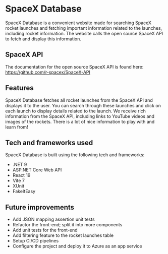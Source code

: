 # SpaceX Database
SpaceX Database is a convenient website made for searching SpaceX rocket launches and fetching important information related to the launches, including rocket information. The website calls the open source SpaceX API to fetch and display this information.

## SpaceX API
The documentation for the open source SpaceX API is found here:
https://github.com/r-spacex/SpaceX-API

## Features
SpaceX Database fetches all rocket launches from the SpaceX API and displays it to the user. You can search through these launches and click on each launch to display details related to the launch. We receive rich information from the SpaceX API, including links to YouTube videos and images of the rockets. There is a lot of nice information to play with and learn from!

## Tech and frameworks used
SpaceX Database is built using the following tech and frameworks:

- .NET 9
- ASP.NET Core Web API
- React 19
- Vite 7
- XUnit
- FakeItEasy

## Future improvements

- Add JSON mapping assertion unit tests
- Refactor the front-end; split it into more components
- Add unit tests for the front-end
- Add filtering feature to the rocket launches table
- Setup CI/CD pipelines
- Configure the project and deploy it to Azure as an app service

